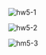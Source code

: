 ![hw5-1](https://github.com/mohammed0172000/HW-5/assets/82112256/fb076739-84d1-49a4-9a40-12d1625c05ca)




![hw5-2](https://github.com/mohammed0172000/HW-5/assets/82112256/2c8f4299-d8ec-4851-bde0-616da99f178b)





![hm5-3](https://github.com/mohammed0172000/HW-5/assets/82112256/b339bfd1-1ca1-4165-99ce-a7a588492d51)



